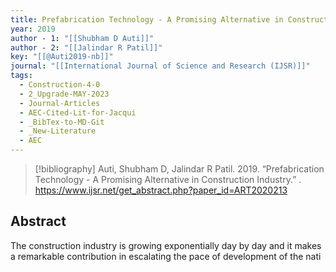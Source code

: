 ```yaml
---
title: Prefabrication Technology - A Promising Alternative in Construction Industry
year: 2019
author - 1: "[[Shubham D Auti]]"
author - 2: "[[Jalindar R Patil]]"
key: "[[@Auti2019-nb]]"
journal: "[[International Journal of Science and Research (IJSR)]]"
tags:
  - Construction-4-0
  - 2_Upgrade-MAY-2023
  - Journal-Articles
  - AEC-Cited-Lit-for-Jacqui
  - _BibTex-to-MD-Git
  - _New-Literature
  - AEC
---
```


> [!bibliography]
> Auti, Shubham D, Jalindar R Patil. 2019. “Prefabrication Technology - A Promising Alternative in Construction Industry.” . https://www.ijsr.net/get_abstract.php?paper_id=ART2020213

## Abstract
The construction industry is growing exponentially day by day and it makes a remarkable contribution in escalating the pace of development of the nati